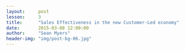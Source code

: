 ```yaml
---
layout:     post
lesson:		3
title:      "Sales Effectiveness in the new Customer-Led economy"
date:       2015-03-08 12:00:00
author:     "Sean Myers"
header-img: "img/post-bg-06.jpg"
---
```

